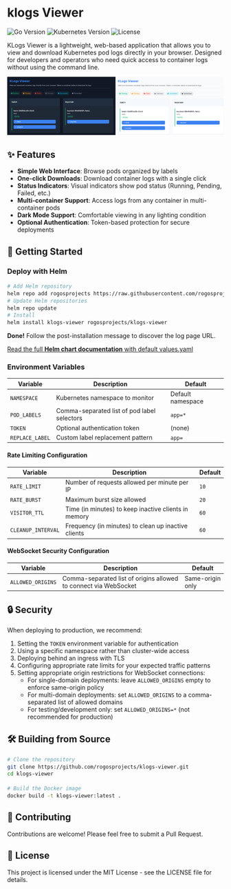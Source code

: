 # klogs Viewer

![Go Version](https://img.shields.io/badge/golang-1.23+-blue)
![Kubernetes Version](https://img.shields.io/badge/kubernetes-1.28+-green)
![License](https://img.shields.io/badge/license-MIT-orange)

KLogs Viewer is a lightweight, web-based application that allows you to view and download Kubernetes pod logs directly in your browser. Designed for developers and operators who need quick access to container logs without using the command line.

![](./doc/screen.png)

## ✨ Features

- **Simple Web Interface**: Browse pods organized by labels
- **One-click Downloads**: Download container logs with a single click
- **Status Indicators**: Visual indicators show pod status (Running, Pending, Failed, etc.)
- **Multi-container Support**: Access logs from any container in multi-container pods
- **Dark Mode Support**: Comfortable viewing in any lighting condition
- **Optional Authentication**: Token-based protection for secure deployments

## 🚀 Getting Started

### Deploy with Helm
```bash
# Add Helm repository
helm repo add rogosprojects https://raw.githubusercontent.com/rogosprojects/helm/master
# Update Helm repositories
helm repo update
# Install
helm install klogs-viewer rogosprojects/klogs-viewer
```
**Done!** Follow the post-installation message to discover the log page URL.

[Read the full **Helm chart documentation** with default values.yaml](https://github.com/rogosprojects/helm/tree/master/klogs-viewer)

### Environment Variables

| Variable | Description | Default |
|----------|-------------|---------|
| `NAMESPACE` | Kubernetes namespace to monitor | Default namespace |
| `POD_LABELS` | Comma-separated list of pod label selectors | `app=*` |
| `TOKEN` | Optional authentication token | (none) |
| `REPLACE_LABEL` | Custom label replacement pattern | `app=` |

#### Rate Limiting Configuration

| Variable | Description | Default |
|----------|-------------|---------|
| `RATE_LIMIT` | Number of requests allowed per minute per IP | `10` |
| `RATE_BURST` | Maximum burst size allowed | `20` |
| `VISITOR_TTL` | Time (in minutes) to keep inactive clients in memory | `60` |
| `CLEANUP_INTERVAL` | Frequency (in minutes) to clean up inactive clients | `60` |

#### WebSocket Security Configuration

| Variable | Description | Default |
|----------|-------------|---------|
| `ALLOWED_ORIGINS` | Comma-separated list of origins allowed to connect via WebSocket | Same-origin only |

## 🔒 Security

When deploying to production, we recommend:

1. Setting the `TOKEN` environment variable for authentication
2. Using a specific namespace rather than cluster-wide access
3. Deploying behind an ingress with TLS
4. Configuring appropriate rate limits for your expected traffic patterns
5. Setting appropriate origin restrictions for WebSocket connections:
   - For single-domain deployments: leave `ALLOWED_ORIGINS` empty to enforce same-origin policy
   - For multi-domain deployments: set `ALLOWED_ORIGINS` to a comma-separated list of allowed domains
   - For testing/development only: set `ALLOWED_ORIGINS=*` (not recommended for production)


## 🛠️ Building from Source

```bash
# Clone the repository
git clone https://github.com/rogosprojects/klogs-viewer.git
cd klogs-viewer

# Build the Docker image
docker build -t klogs-viewer:latest .

```

## 🤝 Contributing

Contributions are welcome! Please feel free to submit a Pull Request.

## 📄 License

This project is licensed under the MIT License - see the LICENSE file for details.